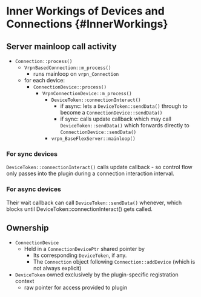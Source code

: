 # Inner Workings of Devices and Connections {#InnerWorkings}

## Server mainloop call activity
- `Connection::process()`
  - `VrpnBasedConnection::m_process()`
    - runs mainloop on `vrpn_Connection`
  - for each device:
    - `ConnectionDevice::process()`
      - `VrpnConnectionDevice::m_process()`
        - `DeviceToken::connectionInteract()`
          - if async: lets a `DeviceToken::sendData()` through to become a `ConnectionDevice::sendData()`
          - if sync: calls update callback which may call `DeviceToken::sendData()` which forwards directly to `ConnectionDevice::sendData()`
        - `vrpn_BaseFlexServer::mainloop()`

### For sync devices
`DeviceToken::connectionInteract()` calls update callback - so control flow only passes into the plugin during a connection interaction interval.

### For async devices
Their wait callback can call `DeviceToken::sendData()` whenever, which blocks until DeviceToken::connectionInteract() gets called.

## Ownership

- `ConnectionDevice`
  - Held in a `ConnectionDevicePtr` shared pointer by
    - Its corresponding `DeviceToken`, if any.
    - The `Connection` object following `Connection::addDevice` (which is not always explicit)
- `DeviceToken` owned exclusively by the plugin-specific registration context
  - raw pointer for access provided to plugin
